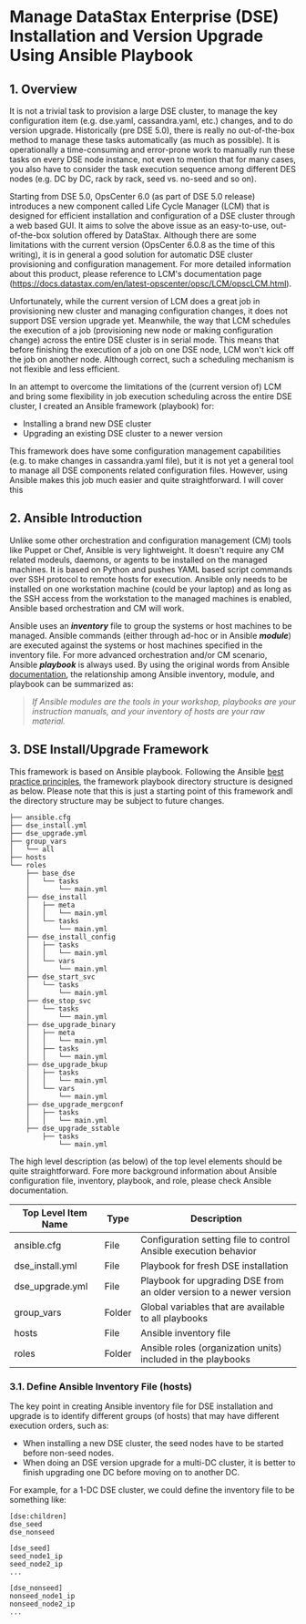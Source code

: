 # Manage DataStax Enterprise (DSE) Installation and Version Upgrade Using Ansible Playbook

## 1. Overview

It is not a trivial task to provision a large DSE cluster, to manage the key configuration item (e.g. dse.yaml, cassandra.yaml, etc.) changes, and to do version upgrade.  Historically (pre DSE 5.0), there is really no out-of-the-box method to manage these tasks automatically (as much as possible). It is operationally a time-consuming and error-prone work to manually run these tasks on every DSE node instance, not even to mention that for many cases, you also have to consider the task execution sequence among different DES nodes (e.g. DC by DC, rack by rack, seed vs. no-seed and so on).

Starting from DSE 5.0, OpsCenter 6.0 (as part of DSE 5.0 release) introduces a new component called Life Cycle Manager (LCM) that is designed for efficient installation and configuration of a DSE cluster through a web based GUI. It aims to solve the above issue as an easy-to-use, out-of-the-box solution offered by DataStax. Although there are some limitations with the current version (OpsCenter 6.0.8 as the time of this writing), it is in general a good solution for automatic DSE cluster provisioning and configuration management. For more detailed information about this product, please reference to LCM's documentation page (https://docs.datastax.com/en/latest-opscenter/opsc/LCM/opscLCM.html). 

  Unfortunately, while the current version of LCM does a great job in provisioning new cluster and managing configuration changes, it does not support DSE version upgrade yet. Meanwhile, the way that LCM schedules the execution of a job (provisioning new node or making configuration change) across the entire DSE cluster is in serial mode. This means that before finishing the execution of a job on one DSE node, LCM won't kick off the job on another node. Although correct, such a scheduling mechanism is not flexible and less efficient. 

In an attempt to overcome the limitations of the (current version of) LCM and bring some flexibility in job execution scheduling across the entire DSE cluster, I created an Ansible framework (playbook) for:
* Installing a brand new DSE cluster
* Upgrading an existing DSE cluster to a newer version 

This framework does have some configuration management capabilities (e.g. to make changes in cassandra.yaml file), but it is not yet a general tool to manage all DSE components related configuration files. However, using Ansible makes this job much easier and quite straightforward. I will cover this 

## 2. Ansible Introduction  

Unlike some other orchestration and configuration management (CM) tools like Puppet or Chef, Ansible is very lightweight. It doesn't require any CM related modeuls, daemons, or agents to be installed on the managed machines. It is based on Python and pushes YAML based script commands over SSH protocol to remote hosts for execution. Ansible only needs to be installed on one workstation machine (could be your laptop) and as long as the SSH access from the workstation to the managed machines is enabled, Ansible based orchestration and CM will work.

Ansible uses an ***inventory*** file to group the systems or host machines to be managed. Ansible commands (either through ad-hoc or in Ansible ***module***) are executed against the systems or host machines specified in the inventory file. For more advanced orchestration and/or CM scenario, Ansible ***playbook*** is always used. By using the original words from Ansible [documentation](http://docs.ansible.com/ansible/intro.html), the relationship among Ansible inventory, module, and playbook can be summarized as:

> *If Ansible modules are the tools in your workshop, playbooks are your instruction manuals, and your inventory of hosts are your raw material.*

## 3. DSE Install/Upgrade Framework

This framework is based on Ansible playbook. Following the Ansible [best practice principles](http://docs.ansible.com/ansible/playbooks_best_practices.html), the framework playbook directory structure is designed as below. Please note that this is just a starting point of this framework andl the directory structure may be subject to future changes.

```
├── ansible.cfg
├── dse_install.yml
├── dse_upgrade.yml
├── group_vars
│   └── all
├── hosts
└── roles
    ├── base_dse
    │   └── tasks
    │       └── main.yml
    ├── dse_install
    │   ├── meta
    │   │   └── main.yml
    │   └── tasks
    │       └── main.yml
    ├── dse_install_config
    │   ├── tasks
    │   │   └── main.yml
    │   └── vars
    │       └── main.yml
    ├── dse_start_svc
    │   └── tasks
    │       └── main.yml
    ├── dse_stop_svc
    │   └── tasks
    │       └── main.yml
    ├── dse_upgrade_binary
    │   ├── meta
    │   │   └── main.yml
    │   ├── tasks
    │   │   └── main.yml
    ├── dse_upgrade_bkup
    │   ├── tasks
    │   │   └── main.yml
    │   └── vars
    │       └── main.yml
    ├── dse_upgrade_mergconf
    │   ├── tasks
    │   │   └── main.yml
    ├── dse_upgrade_sstable
        ├── tasks
            └── main.yml

```

The high level description (as below) of the top level elements should be quite straightforward. Fore more background information about Ansible configuration file, inventory, playbook, and role, please check Ansible documentation. 

| Top Level Item Name | Type   | Description  |
| ------------------- | ------ | ------------ |
| ansible.cfg         | File   | Configuration setting file to control Ansible execution behavior |
| dse_install.yml     | File   | Playbook for fresh DSE installation |
| dse_upgrade.yml     | File   | Playbook for upgrading DSE from an older version to a newer version |
| group_vars          | Folder | Global variables that are available to all playbooks |
| hosts               | File   | Ansible inventory file |
| roles               | Folder | Ansible roles (organization units) included in the playbooks | 


### 3.1. Define Ansible Inventory File (hosts)

The key point in creating Ansible inventory file for DSE installation and upgrade is to identify different groups (of hosts) that may have different execution orders, such as:  
* When installing a new DSE cluster, the seed nodes have to be started before non-seed nodes.
* When doing an DSE version upgrade for a multi-DC cluster, it is better to finish upgrading one DC before moving on to another DC.

For example, for a 1-DC DSE cluster, we could define the inventory file to be something like:

```
[dse:children]
dse_seed
dse_nonseed

[dse_seed]
seed_node1_ip
seed_node2_ip
...

[dse_nonseed]
nonseed_node1_ip
nonseed_node2_ip
...
```
